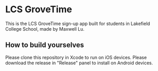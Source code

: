 LCS GroveTime
============

This is the LCS GroveTime sign-up app built for students in Lakefield College School, made by Maxwell Lu.

How to build yourselves
----------------------

Please clone this repository in Xcode to run on iOS devices.
Please download the release in "Release" panel to install on Android devices.
